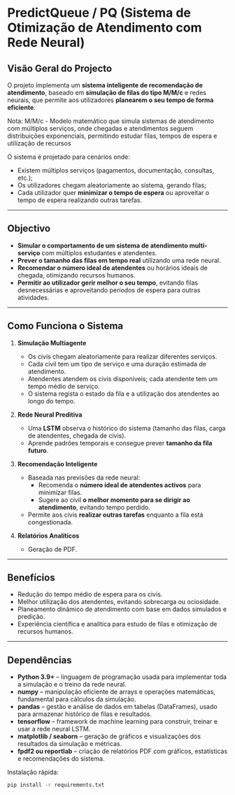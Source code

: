 # PredictQueue / PQ (Sistema de Otimização de Atendimento com Rede Neural)

## Visão Geral do Projecto
O projeto implementa um **sistema inteligente de recomendação de atendimento**, baseado em **simulação de filas do tipo M/M/c** e redes neurais, que permite aos utilizadores **planearem o seu tempo de forma eficiente**.  

Nota: M/M/c - Modelo matemático que simula sistemas de atendimento com múltiplos serviços, onde chegadas e atendimentos seguem distribuições exponenciais, permitindo estudar filas, tempos de espera e utilização de recursos

O sistema é projetado para cenários onde:
- Existem múltiplos serviços (pagamentos, documentação, consultas, etc.);
- Os utilizadores chegam aleatoriamente ao sistema, gerando filas;
- Cada utilizador quer **minimizar o tempo de espera** ou aproveitar o tempo de espera realizando outras tarefas.

---

## Objectivo
- **Simular o comportamento de um sistema de atendimento multi-serviço** com múltiplos estudantes e atendentes.
- **Prever o tamanho das filas em tempo real** utilizando uma rede neural.
- **Recomendar o número ideal de atendentes** ou horários ideais de chegada, otimizando recursos humanos.
- **Permitir ao utilizador gerir melhor o seu tempo**, evitando filas desnecessárias e aproveitando períodos de espera para outras atividades.

---

## Como Funciona o Sistema
1. **Simulação Multiagente**
   - Os civis chegam aleatoriamente para realizar diferentes serviços.
   - Cada civil tem um tipo de serviço e uma duração estimada de atendimento.
   - Atendentes atendem os civis disponíveis; cada atendente tem um tempo médio de serviço.
   - O sistema regista o estado da fila e a utilização dos atendentes ao longo do tempo.

2. **Rede Neural Preditiva**
   - Uma **LSTM** observa o histórico do sistema (tamanho das filas, carga de atendentes, chegada de civis).
   - Aprende padrões temporais e consegue prever **tamanho da fila futuro**.

3. **Recomendação Inteligente**
   - Baseada nas previsões da rede neural:
     - Recomenda o **número ideal de atendentes activos** para minimizar filas.
     - Sugere ao civil **o melhor momento para se dirigir ao atendimento**, evitando tempo perdido.
   - Permite aos civis **realizar outras tarefas** enquanto a fila está congestionada.

4. **Relatórios Analíticos**
   - Geração de PDF.

---

## Benefícios
- Redução do tempo médio de espera para os civis.
- Melhor utilização dos atendentes, evitando sobrecarga ou ociosidade.
- Planeamento dinâmico de atendimento com base em dados simulados e predição.
- Experiência científica e analítica para estudo de filas e otimização de recursos humanos.

---

## Dependências
- **Python 3.9+** – linguagem de programação usada para implementar toda a simulação e o treino da rede neural.  
- **numpy** – manipulação eficiente de arrays e operações matemáticas, fundamental para cálculos da simulação.  
- **pandas** – gestão e análise de dados em tabelas (DataFrames), usado para armazenar histórico de filas e resultados.  
- **tensorflow** – framework de machine learning para construir, treinar e usar a rede neural LSTM.  
- **matplotlib / seaborn** – geração de gráficos e visualizações dos resultados da simulação e métricas.  
- **fpdf2 ou reportlab** – criação de relatórios PDF com gráficos, estatísticas e recomendações do sistema.

Instalação rápida:
```bash
pip install -r requirements.txt
